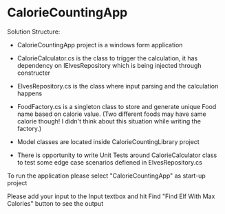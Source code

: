 # CalorieCountingApp
Solution Structure:
  * CalorieCountingApp project is a windows form application
  
  * CalorieCalculator.cs is the class to trigger the calculation, it has dependency on IElvesRepository which is being injected through constructer
  
  * ElvesRepository.cs is the class where input parsing and the calculation happens
  
  * FoodFactory.cs is a singleton class to store and generate unique Food name based on calorie value. (Two different foods may have same calorie though! I didn't think about this situation while writing the factory.)
  
  * Model classes are located inside CalorieCountingLibrary project
  
  * There is opportunity to write Unit Tests around CalorieCalculator class to test some edge case scenarios defiened in ElvesRepository.cs
  
To run the application please select "CalorieCountingApp" as start-up project

Please add your input to the Input textbox and hit Find "Find Elf With Max Calories" button to see the output
